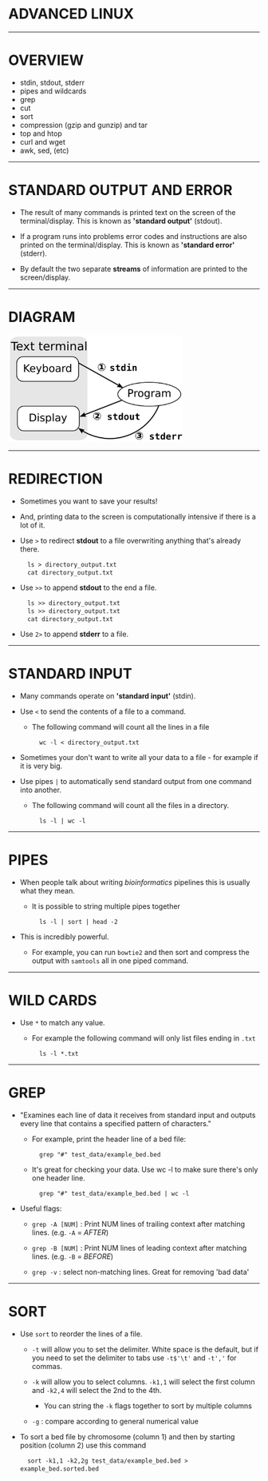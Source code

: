 # ADVANCED LINUX

---

# OVERVIEW

- stdin, stdout, stderr
- pipes and wildcards
- grep
- cut
- sort
- compression (gzip and gunzip) and tar
- top and htop
- curl and wget
- awk, sed, (etc)

---

# STANDARD OUTPUT AND ERROR

- The result of many commands is printed text on the screen of the terminal/display. This is known as **'standard output'** (stdout).

- If a program runs into problems error codes and instructions are also printed on the terminal/display. This is known as **'standard error'** (stderr).

- By default the two separate **streams** of information are printed to the screen/display.


---

# DIAGRAM

<img src="images/std_streams.png" alt="terminal" style="width: 350px;"/>

---

# REDIRECTION

- Sometimes you want to save your results!

- And, printing data to the screen is computationally intensive if there is a lot of it.

- Use `>` to redirect **stdout** to a file overwriting anything that's already there.

		ls > directory_output.txt
		cat directory_output.txt

- Use `>>` to append **stdout** to the end a file.

		ls >> directory_output.txt
		ls >> directory_output.txt
		cat directory_output.txt

- Use `2>` to append **stderr** to a file. 

---

# STANDARD INPUT

- Many commands operate on **'standard input'** (stdin).

- Use `<` to send the contents of a file to a command.

	- The following command will count all the lines in a file 

			wc -l < directory_output.txt

- Sometimes your don't want to write all your data to a file - for example if it is very big.

- Use pipes `|` to automatically send standard output from one command into another.

	- The following command will count all the files in a directory.

			ls -l | wc -l

---

# PIPES

- When people talk about writing *bioinformatics* pipelines this is usually what they mean.

	- It is possible to string multiple pipes together

			ls -l | sort | head -2

- This is incredibly powerful. 
	
	- For example, you can run `bowtie2` and then sort and compress the output with `samtools` all in one piped command.

---

# WILD CARDS

- Use `*` to match any value. 

	- For example the following command will only list files ending in `.txt`

			ls -l *.txt

---

# GREP

- "Examines each line of data it receives from standard input and outputs every line that contains a specified pattern of characters."

	- For example, print the header line of a bed file:

			grep "#" test_data/example_bed.bed

    - It's great for checking your data. Use wc -l to make sure there's only one header line.

    		grep "#" test_data/example_bed.bed | wc -l

- Useful flags:

	- `grep -A [NUM]` : Print NUM  lines  of  trailing  context  after  matching  lines. (e.g. `-A` = *AFTER*)

	- `grep -B [NUM]` : Print NUM  lines  of  leading  context  after  matching  lines. (e.g. `-B` = *BEFORE*)

	- `grep -v` : select non-matching lines. Great for removing 'bad data'

---

# SORT

- Use `sort` to reorder the lines of a file.

	- `-t` will allow you to set the delimiter. White space is the default, but if you need to set the delimiter to tabs use `-t$'\t'` and `-t','` for commas.

	- `-k` will allow you to select columns. `-k1,1` will select the first column and `-k2,4` will select the 2nd to the 4th. 

		- You can string the `-k` flags together to sort by multiple columns
		
	- `-g` : compare according to general numerical value

- To sort a bed file by chromosome (column 1) and then by starting position (column 2) use this command 

		sort -k1,1 -k2,2g test_data/example_bed.bed > example_bed.sorted.bed


<span class="mega-octicon"></span> <span class="octicon"></span> 







